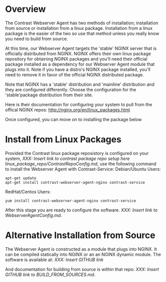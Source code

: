 # Overview

The Contrast Webserver Agent has two methods of installation; installation from source or installation from a linux package. Installation from a linux package is the easier of the two so use that method unless you really know you need to build from source.

At this time, our Webserver Agent targets the 'stable' NGINX server that is officially distributed from NGINX. NGINX offers their own linux package repository for obtaining NGINX packages and you'll need their official package installed as a dependency for our Webserver Agent module that plugs into it. Note if you have a distro's NGINX package installed, you'll need to remove it in favor of the official NGINX distributed package.

Note that NGINX has a 'stable' distribution and  'mainline' distribution and they are configured differently. Choose the configuration for the 'stable'package distribution from their site.

Here is their documentation for configuring your system to pull from the offical NGINX repos: http://nginx.org/en/linux_packages.html

Once configured, you can move on to installing the package below

# Install from Linux Packages

Provided the Contrast linux package reposistory is configured on your system, _XXX: Insert link to contrast package repo setup here linux_package_repo/ContrastRepoConfig.md_, use the following command to install the Webserver Agent with Contrast-Service:
Debian/Ubuntu Users:

    apt-get update
    apt-get install contrast-webserver-agent-nginx contrast-service

RedHat/Centos Users:

    yum install contrast-webserver-agent-nginx contrast-service


After this stage you are ready to configure the software.  _XXX: Insert link to WebserverAgentConfig.md_.

# Alternative Installation from Source

The Webserver Agent is constructed as a module that plugs into NGINX. It can be compiled statically into NGINX or an an NGINX dynamic module.  The software is available at: _XXX: Insert GITHUB link_

And documentation for building from source is within that repo: _XXX: Insert GITHUB link to BUILD_FROM_SOURCES.md_.

